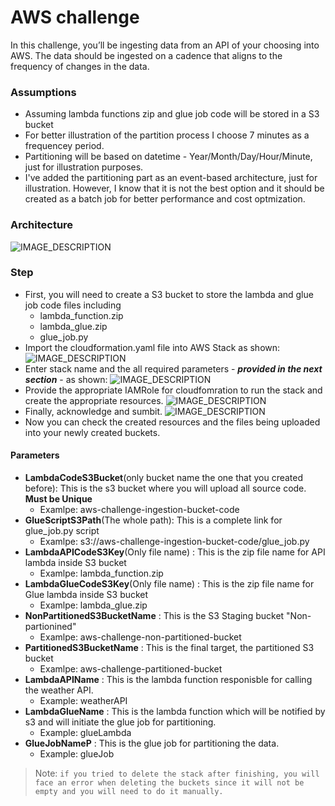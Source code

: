 # AWS challenge
  
In this challenge, you’ll be ingesting data from an API of your choosing into AWS. The data should be ingested on a cadence that aligns to the frequency of changes in the data.    

### Assumptions
- Assuming lambda functions zip and glue job code will  be stored in a S3 bucket
- For better illustration of the partition process I choose 7 minutes as a frequencey period.
- Partitioning will be based on datetime - Year/Month/Day/Hour/Minute, just for illustration purposes.
- I've added the partitioning part as an event-based architecture, just for illustration. However, I know that it is not the best option and it should be created as a batch job for better performance and cost optmization.

### Architecture

  ![IMAGE_DESCRIPTION](https://images-for-aws-challenge.s3.amazonaws.com/design.png)
  
### Step 
- First, you will need to create a S3 bucket to store the lambda and glue job code files including
    - lambda_function.zip
    - lambda_glue.zip
    - glue_job.py
- Import the cloudformation.yaml file into AWS Stack as shown:
  ![IMAGE_DESCRIPTION](https://images-for-aws-challenge.s3.amazonaws.com/1.png)
- Enter stack name and the all required parameters - ***provided in the next section*** - as shown: 
  ![IMAGE_DESCRIPTION](https://images-for-aws-challenge.s3.amazonaws.com/2.png)
- Provide the appropriate IAMRole for cloudfomration to run the stack and create the appropriate resources.
  ![IMAGE_DESCRIPTION](https://images-for-aws-challenge.s3.amazonaws.com/3.png)
- Finally, acknowledge and sumbit.
  ![IMAGE_DESCRIPTION](https://images-for-aws-challenge.s3.amazonaws.com/4.png)
- Now you can check the created resources and the files being uploaded into your newly created buckets.  
     
  
#### Parameters 

- **LambdaCodeS3Bucket**(only bucket name the one that you created before): This is the s3 bucket where you will upload all source code. **Must be Unique**
    - Examlpe: aws-challenge-ingestion-bucket-code
- **GlueScriptS3Path**(The whole path): This is a complete link for glue_job.py script
    - Examlpe:   s3://aws-challenge-ingestion-bucket-code/glue_job.py
- **LambdaAPICodeS3Key**(Only file name) : This is the zip file name for API lambda inside S3 bucket
  -  Examlpe: lambda_function.zip
- **LambdaGlueCodeS3Key**(Only file name) : This is the zip file name for Glue lambda inside S3 bucket
  -  Examlpe: lambda_glue.zip
- **NonPartitionedS3BucketName** : This is the S3 Staging bucket "Non-partionined"
  -  Examlpe: aws-challenge-non-partitioned-bucket
- **PartitionedS3BucketName** : This is the final target, the partitioned S3 bucket
  - Examlpe: aws-challenge-partitioned-bucket
- **LambdaAPIName** : This is the lambda function responisble for calling the weather API.
  - Example: weatherAPI
- **LambdaGlueName** : This is the lambda function which will be notified by s3 and will initiate the glue job for partitioning.
  - Example: glueLambda
- **GlueJobNameP** : This is the glue job for partitioning the data.
  - Example: glueJob

> Note: `if you tried to delete the stack after finishing, you will face an error when deleting the buckets since it will not be empty and you will need to do it manually. `  
